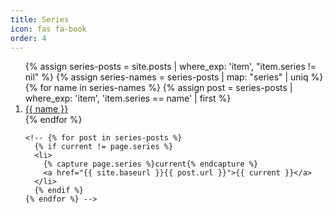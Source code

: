```yaml
---
title: Series
icon: fas fa-book
order: 4
---
```


  <ol reversed>
    {% assign series-posts = site.posts | where_exp: 'item', "item.series != nil" %}
    {% assign series-names = series-posts | map: "series" | uniq %}
    {% for name in series-names %}
      {% assign post = series-posts | where_exp: 'item', 'item.series == name' | first %}
      <li>
        <a href="{{ post.baseurl }}{{ post.url }}">{{ name }}</a>
      </li>
    {% endfor %}

    <!-- {% for post in series-posts %}
      {% if current != page.series %}
      <li>
        {% capture page.series %}current{% endcapture %}
        <a href="{{ site.baseurl }}{{ post.url }}">{{ current }}</a>
      </li>
      {% endif %}
    {% endfor %} -->
  </ol>